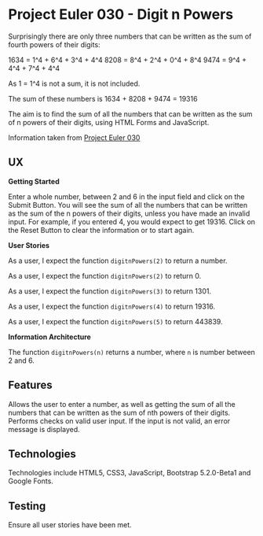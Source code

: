 # Project Euler 030 - Digit n Powers

Surprisingly there are only three numbers that can be written as the sum of fourth powers of their digits:

   1634 = 1^4 + 6^4 + 3^4 + 4^4
   8208 = 8^4 + 2^4 + 0^4 + 8^4
   9474 = 9^4 + 4^4 + 7^4 + 4^4

As 1 = 1^4 is not a sum, it is not included.

The sum of these numbers is 1634 + 8208 + 9474 = 19316

The aim is to find the sum of all the numbers that can be written as the sum of n powers of their digits, using HTML Forms and JavaScript.

Information taken from [Project Euler 030](https://projecteuler.net/problem=30)

## UX

**Getting Started**

Enter a whole number, between 2 and 6 in the input field and click on the Submit Button.  You will see the sum of all the numbers that can be written as the sum of the n powers of their digits, unless you have made an invalid input.  For example, if you entered 4, you would expect to get 19316.  Click on the Reset Button to clear the information or to start again.

**User Stories**

As a user, I expect the function `digitnPowers(2)` to return a number.

As a user, I expect the function `digitnPowers(2)` to return 0.

As a user, I expect the function `digitnPowers(3)` to return 1301.

As a user, I expect the function `digitnPowers(4)` to return 19316.

As a user, I expect the function `digitnPowers(5)` to return 443839.

**Information Architecture**

The function `digitnPowers(n)` returns a number, where `n` is number between 2 and 6.

## Features

Allows the user to enter a number, as well as getting the sum of all the numbers that can be written as the sum of nth powers of their digits.  Performs checks on valid user input.  If the input is not valid, an error message is displayed.

## Technologies

Technologies include HTML5, CSS3, JavaScript, Bootstrap 5.2.0-Beta1 and Google Fonts.

## Testing

Ensure all user stories have been met.